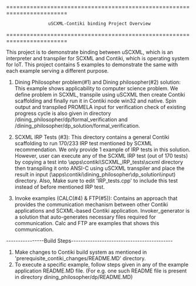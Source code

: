 ========================================================================
   
                    uSCXML-Contiki binding Project Overview
    
========================================================================

This project is to demonstrate binding between uSCXML, which is an interpreter and transpiler for SCXML and Contiki, which is operating system for IoT. This project contains 5 examples to demonstrate the same with each example serving a different purpose. 

1) Dining Philosopher problem(#1) and Dining philosopher(#2) solution: This example shows applicability to computer science problem. We define problem in SCXML, transpile using uSCXML then create Contiki scaffolding and finally run it in Contiki node win32 and native. Spin output and transpiled PROMELA input for verification check of existing progress cycle is also given in directory /dining_philosopher/dp/formal_verification and /dining_philosopher/dp_solution/formal_verification.

3) SCXML IRP Tests (#3): This directory contains a general Contiki scaffolding to run 170/233 IRP test mentioned by SCXML recommendation. We only provide 1 example of IRP tests in this solution. However, user can execute any of the SCXML IRP test (out of 170 tests) by copying a test into \apps\contiki\SCXML_IRP_tests\scxml directory then transpiling it onto ANSI-C using uSCXML transpiler and place the result in input (\apps\contiki\dining_philosopher\dp_solution\input) directory. 
Also, Make sure to edit 'IRP_tests.cpp' to include this test instead of before mentioned IRP test.

4) Invoke examples (CALC(#4) & FTP(#5)): Contains an approach that provides the communication mechanism between other Contiki applications and SCXML-based Contiki application.
Invoker_generator is a solution that auto-generates necessary files required for communication. Calc and FTP are examples that shows this communication. 

----------------Build Steps-------------------------------------------

1) Make changes to Contiki build system as mentioned in 'prerequisite_contiki_changes/README.MD' directory.
2) To execute a specific example, follow steps given in any of the example application README.MD file. (For e.g. one such README file is present in directory dining_philosopher/dp/README.MD)
